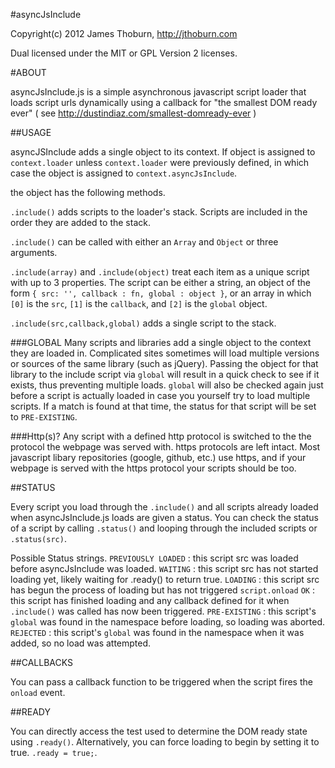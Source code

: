#asyncJsInclude

Copyright(c) 2012 James Thoburn, http://jthoburn.com

Dual licensed under the MIT or GPL Version 2 licenses.

#ABOUT

asyncJsInclude.js is a simple asynchronous javascript script loader that loads script urls dynamically
using a callback for "the smallest DOM ready ever" ( see http://dustindiaz.com/smallest-domready-ever )

##USAGE

asyncJSInclude adds a single object to its context.  If object is assigned to `context.loader` unless
`context.loader` were previously defined, in which case the object is assigned to `context.asyncJsInclude`.

the object has the following methods.

`.include()` adds scripts to the loader's stack. Scripts are included in the order they are added to the stack.


`.include()` can be called with either an `Array` and `Object` or three arguments.

`.include(array)` and `.include(object)` treat each item as a unique script with up to 3 properties.  The
script can be either a string, an object of the form `{ src: '', callback : fn, global : object }`, or an array
in which `[0]` is the `src`, `[1]` is the `callback`, and `[2]` is the `global` object.

`.include(src,callback,global)` adds a single script to the stack.

###GLOBAL
Many scripts and libraries add a single object to the context they are loaded in. Complicated sites sometimes will load multiple versions or sources of the same library (such as jQuery).  Passing the object for that library to the include script via `global` will result in a quick check to see if it exists, thus preventing multiple loads.  `global` will also be checked again just before a script is actually loaded in case you yourself try to load multiple scripts.  If a match is found at that time, the status for that script will be set to `PRE-EXISTING`. 

###Http(s)?
Any script with a defined http protocol is switched to the the protocol the webpage was served with. https protocols are left intact. Most javascript libary repositories (google, github, etc.) use https, and if your webpage is served with the https protocol your scripts should be too.

##STATUS

Every script you load through the `.include()` and all scripts already loaded when asyncJsInclude.js loads are given a status.  You can check the status of a script by calling `.status()` and looping through the included scripts or `.status(src)`.

Possible Status strings.
`PREVIOUSLY LOADED` : this script src was loaded before asyncJsInclude was loaded.
`WAITING` : this script src has not started loading yet, likely waiting for .ready() to return true.
`LOADING` : this script src has begun the process of loading but has not triggered `script.onload`
`OK` : this script has finished loading and any callback defined for it when `.include()` was called has now been triggered.
`PRE-EXISTING` : this script's `global` was found in the namespace before loading, so loading was aborted.
`REJECTED` : this script's `global` was found in the namespace when it was added, so no load was attempted.


##CALLBACKS

You can pass a callback function to be triggered when the script fires the `onload` event.

##READY

You can directly access the test used to determine the DOM ready state using `.ready()`.
Alternatively, you can force loading to begin by setting it to true. `.ready = true;`.
